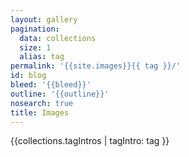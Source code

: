 ```yaml
---
layout: gallery
pagination:
  data: collections
  size: 1
  alias: tag
permalink: '{{site.images}}{{ tag }}/'
id: blog
bleed: '{{bleed}}'
outline: '{{outline}}'
nosearch: true
title: Images
---
```

{{collections.tagIntros | tagIntro: tag }}